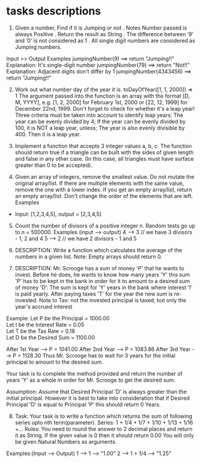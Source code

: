 # tasks descriptions

1.  Given a number, Find if it is Jumping or not .
    Notes
    Number passed is always Positive .
    Return the result as String .
    The difference between ‘9’ and ‘0’ is not considered as 1 .
    All single digit numbers are considered as Jumping numbers.

Input >> Output Examples
jumpingNumber(9) ==> return "Jumping!!"
Explanation:
It's single-digit number
jumpingNumber(79) ==> return "Not!!"
Explanation:
Adjacent digits don't differ by 1
jumpingNumber(4343456) ==> return "Jumping!!"

2. Work out what number day of the year it is.
   toDayOfYear([1, 1, 2000]) => 1
   The argument passed into the function is an array with the format [D, M, YYYY], e.g. [1, 2, 2000] for February 1st, 2000 or [22, 12, 1999] for December 22nd, 1999.
   Don't forget to check for whether it's a leap year! Three criteria must be taken into account to identify leap years:
   The year can be evenly divided by 4;
   If the year can be evenly divided by 100, it is NOT a leap year, unless;
   The year is also evenly divisible by 400. Then it is a leap year.

3. Implement a function that accepts 3 integer values a, b, c. The function should return true if a triangle can be built with the sides of given length and false in any other case.
   (In this case, all triangles must have surface greater than 0 to be accepted).

4. Given an array of integers, remove the smallest value. Do not mutate the original array/list. If there are multiple elements with the same value, remove the one with a lower index. If you get an empty array/list, return an empty array/list.
   Don't change the order of the elements that are left.
   Examples

- Input: [1,2,3,4,5], output = [2,3,4,5]

5. Count the number of divisors of a positive integer n.
   Random tests go up to n = 500000.
   Examples (input --> output)
   4 --> 3 // we have 3 divisors - 1, 2 and 4
   5 --> 2 // we have 2 divisors - 1 and 5

6. DESCRIPTION:
   Write a function which calculates the average of the numbers in a given list.
   Note: Empty arrays should return 0.

7. DESCRIPTION:
   Mr. Scrooge has a sum of money 'P' that he wants to invest. Before he does, he wants to know how many years 'Y' this sum 'P' has to be kept in the bank in order for it to amount to a desired sum of money 'D'.
   The sum is kept for 'Y' years in the bank where interest 'I' is paid yearly. After paying taxes 'T' for the year the new sum is re-invested.
   Note to Tax: not the invested principal is taxed, but only the year's accrued interest

Example:
Let P be the Principal = 1000.00  
 Let I be the Interest Rate = 0.05  
 Let T be the Tax Rate = 0.18  
 Let D be the Desired Sum = 1100.00

After 1st Year -->
P = 1041.00
After 2nd Year -->
P = 1083.86
After 3rd Year -->
P = 1128.30
Thus Mr. Scrooge has to wait for 3 years for the initial principal to amount to the desired sum.

Your task is to complete the method provided and return the number of years 'Y' as a whole in order for Mr. Scrooge to get the desired sum.

Assumption: Assume that Desired Principal 'D' is always greater than the initial principal. However it is best to take into consideration that if Desired Principal 'D' is equal to Principal 'P' this should return 0 Years.

8. Task:
   Your task is to write a function which returns the sum of following series upto nth term(parameter).
   Series: 1 + 1/4 + 1/7 + 1/10 + 1/13 + 1/16 +...
   Rules:
   You need to round the answer to 2 decimal places and return it as String.
   If the given value is 0 then it should return 0.00
   You will only be given Natural Numbers as arguments.

Examples:(Input --> Output)
1 --> 1 --> "1.00"
2 --> 1 + 1/4 --> "1.25"
